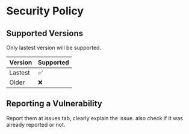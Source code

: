# Security Policy

## Supported Versions

Only lastest version will be supported.

| Version | Supported          |
| ------- | ------------------ |
| Lastest   | :white_check_mark: |
| Older  | :x:                |

## Reporting a Vulnerability

Report them at issues tab, clearly explain the issue. also check if it was already reported or not.
